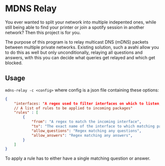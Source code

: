 # MDNS Relay

You ever wanted to split your network into multiple indepented ones, while still being able to find
your printer or join a spotify session in another network? Then this project is for you.

The purpose of this program is to relay multicast DNS (mDNS) packets between multiple private networks.
Existing solution, such a avahi allow you to do this as well but only unconditionally, relaying all questions
and answers, with this you can decide what queries get relayed and which get blocked.

## Usage
`mdns-relay -c <config>` where config is a json file containing these options: 
```json
{
    "interfaces: "A regex used to filter interfaces on which to listen, to exclude for example the public net or VPNs completely",
    // A list of rules to be applied to incoming packages"
    "rules" : [
        {
            "from": "A regex to match the incoming interface",
            "to": "The exact name of the interface to which matching packets will be relayed",
            "allow_questions": "Regex matching any questions",
            "allow_answers": "Regex matching any answers",
        }
    ]
}
```
To apply a rule has to either have a single matching question or answer.

